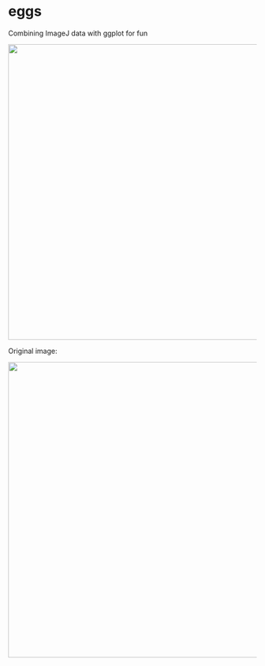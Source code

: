 # eggs

Combining ImageJ data with ggplot for fun

<img src="https://user-images.githubusercontent.com/95383762/144492725-87377a86-35e4-4807-8feb-cd699e5ff093.png" width="600">

Original image: 

<img src="https://user-images.githubusercontent.com/95383762/144490324-2069e1d6-7548-41bc-98bd-af0b696fe895.jpg" width="600">


